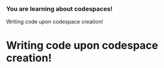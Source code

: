 ### You are learning about codespaces!
Writing code upon codespace creation!
# Writing code upon codespace creation!

